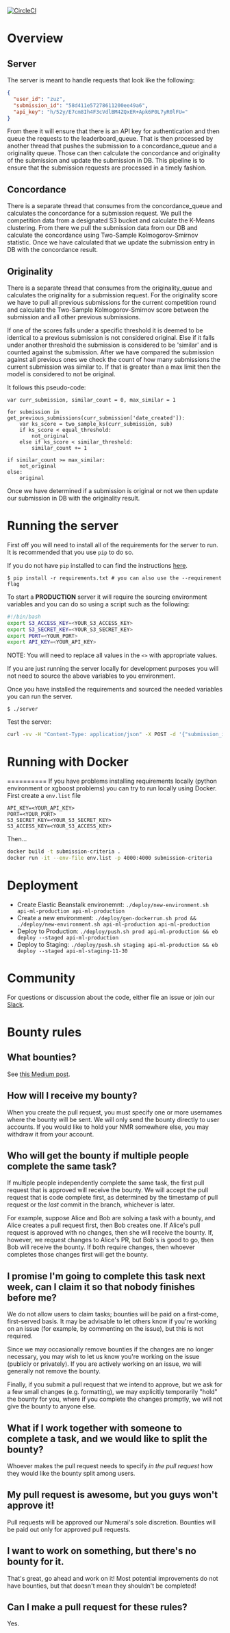 [![CircleCI](https://circleci.com/gh/numerai/submission-criteria.svg?style=svg&circle-token=eafb6c8ab5f97e310cb69134991017044321ba42)](https://circleci.com/gh/numerai/submission-criteria)

# Overview

## Server

The server is meant to handle requests that look like the following:

```json
{
  "user_id": "zuz",
  "submission_id": "58d411e57278611200ee49a6",
  "api_key": "h/52y/E7cm8Ih4F3cVdlBM4ZQxER+Apk6P0L7yR0lFU="
}
```

From there it will ensure that there is an API key for authentication and then queue the requests to the leaderboard_queue. That is then processed by another thread that pushes the submission to a concordance_queue and a originality queue. Those can then calculate the concordance and originality of the submission and update the submission in DB. This pipeline is to ensure that the submission requests are processed in a timely fashion.

## Concordance

There is a separate thread that consumes from the concordance_queue and calculates the concordance for a submission request. We pull the competition data from a designated S3 bucket and calculate the K-Means clustering. From there we pull the submission data from our DB and calculate the concordance using Two-Sample Kolmogorov-Smirnov statistic. Once we have calculated that we update the submission entry in DB with the concordance result.

## Originality

There is a separate thread that consumes from the originality_queue and calculates the originality for a submission request. For the originality score we have to pull all previous submissions for the current competition round and calculate the Two-Sample Kolmogorov-Smirnov score between the submission and all other previous submissions.

If one of the scores falls under a specific threshold it is deemed to be identical to a previous submission is not considered original. Else if it falls under another threshold the submission is considered to be 'similar' and is counted against the submission. After we have compared the submission against all previous ones we check the count of how many submissions the current submission was similar to. If that is greater than a max limit then the model is considered to not be original.

It follows this pseudo-code:

    var curr_submission, similar_count = 0, max_similar = 1

    for submission in get_previous_submissions(curr_submission['date_created']):
        var ks_score = two_sample_ks(curr_submission, sub)
        if ks_score < equal_threshold:
            not_original
        else if ks_score < similar_threshold:
            similar_count += 1

    if similar_count >= max_similar:
        not_original
    else:
        original

Once we have determined if a submission is original or not we then update our submission in DB with the originality result.

# Running the server

First off you will need to install all of the requirements for the server to run. It is recommended that you use `pip` to do so.

If you do not have `pip` installed to can find the instructions [here](https://pip.pypa.io/en/stable/installing/).

    $ pip install -r requirements.txt # you can also use the --requirement flag

To start a **PRODUCTION** server it will require the sourcing environment variables and you can do so using a script such as the following:

```bash
#!/bin/bash
export S3_ACCESS_KEY=<YOUR_S3_ACCESS_KEY>
export S3_SECRET_KEY=<YOUR_S3_SECRET_KEY>
export PORT=<YOUR_PORT>
export API_KEY=<YOUR_API_KEY>
```

NOTE: You will need to replace all values in the `<>` with appropriate values.

If you are just running the server locally for development purposes you will not need to source the above variables to you environment.

Once you have installed the requirements and sourced the needed variables you can run the server.

    $ ./server

Test the server:

```bash
curl -vv -H "Content-Type: application/json" -X POST -d '{"submission_id": "7496e75d-8be1-445f-8883-9f565d9a7244", "api_key": "h/52y/E7cm8Ih4F3cVdlBM4ZQxER+Apk6P0L7yR0lFU="}' 'http://localhost:5151/'
```

# Running with Docker

==========
If you have problems installing requirements locally (python environment or xgboost problems) you can try to run locally using Docker.
First create a `env.list` file

```env.list
API_KEY=<YOUR_API_KEY>
PORT=<YOUR_PORT>
S3_SECRET_KEY=<YOUR_S3_SECRET_KEY>
S3_ACCESS_KEY=<YOUR_S3_ACCESS_KEY>
```

Then...

```bash
docker build -t submission-criteria .
docker run -it --env-file env.list -p 4000:4000 submission-criteria
```

# Deployment

- Create Elastic Beanstalk environemnt: `./deploy/new-environment.sh api-ml-production api-ml-production`
- Create a new environment: `./deploy/gen-dockerrun.sh prod && ./deploy/new-environment.sh api-ml-production api-ml-production`
- Deploy to Production: `./deploy/push.sh prod api-ml-production && eb deploy --staged api-ml-production`
- Deploy to Staging: `./deploy/push.sh staging api-ml-production && eb deploy --staged api-ml-staging-11-30`

# Community

For questions or discussion about the code, either file an issue or join our [Slack](https://slack.numer.ai/).

# Bounty rules

## What bounties?

See [this Medium post](https://medium.com/numerai/open-sourcing-model-evaluation-on-numerai-295c1ea3d001).

## How will I receive my bounty?

When you create the pull request, you must specify one or more usernames where the bounty will be sent. We will only send the bounty directly to user accounts. If you would like to hold your NMR somewhere else, you may withdraw it from your account.

## Who will get the bounty if multiple people complete the same task?

If multiple people independently complete the same task, the first pull request that is approved will receive the bounty. We will accept the pull request that is code complete first, as determined by the timestamp of pull request or the _last_ commit in the branch, whichever is later.

For example, suppose Alice and Bob are solving a task with a bounty, and Alice creates a pull request first, then Bob creates one. If Alice's pull request is approved with no changes, then she will receive the bounty. If, however, we request changes to Alice's PR, but Bob's is good to go, then Bob will receive the bounty. If both require changes, then whoever completes those changes first will get the bounty.

## I promise I'm going to complete this task next week, can I claim it so that nobody finishes before me?

We do not allow users to claim tasks; bounties will be paid on a first-come, first-served basis. It may be advisable to let others know if you're working on an issue (for example, by commenting on the issue), but this is not required.

Since we may occasionally remove bounties if the changes are no longer necessary, you may wish to let us know you're working on the issue (publicly or privately). If you are actively working on an issue, we will generally not remove the bounty.

Finally, if you submit a pull request that we intend to approve, but we ask for a few small changes (e.g. formatting), we may explicitly temporarily "hold" the bounty for you, where if you complete the changes promptly, we will not give the bounty to anyone else.

## What if I work together with someone to complete a task, and we would like to split the bounty?

Whoever makes the pull request needs to specify _in the pull request_ how they would like the bounty split among users.

## My pull request is awesome, but you guys won't approve it!

Pull requests will be approved our Numerai's sole discretion. Bounties will be paid out only for approved pull requests.

## I want to work on something, but there's no bounty for it.

That's great, go ahead and work on it! Most potential improvements do not have bounties, but that doesn't mean they shouldn't be completed!

## Can I make a pull request for these rules?

Yes.
